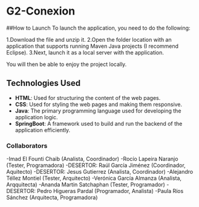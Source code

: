 


# G2-Conexion

##How to Launch
To launch the application, you need to do the following:

  1.Download the file and unzip it.
  2.Open the folder location with an application that supports running Maven Java projects (I recommend Eclipse).
  3.Next, launch it as a local server with the application.

You will then be able to enjoy the project locally.

## Technologies Used

- **HTML**: Used for structuring the content of the web pages.
- **CSS**: Used for styling the web pages and making them responsive.
- **Java**: The primary programming language used for developing the application logic.
- **SpringBoot**: A framework used to build and run the backend of the application efficiently.


### Collaborators
-Imad El Founti Chaib  (Analista, Coordinador)
-Rocío Lapeira Naranjo (Tester, Programadora)
-DESERTOR: Raúl García Jiménez (Coordinador, Aquitecto)
-DESERTOR: Jesus Gutierrez (Analista, Coordinador) 
-Alejandro Téllez Montiel (Tester, Arquitecto)
-Verónica García Almanza (Analista, Arqquitecta)
-Ananda Martin Satchaphan (Tester, Programador)
-DESERTOR: Pedro Higueras Pardal (Programador, Analista)
-Paula Ríos Sánchez (Arquitecta, Programadora)
